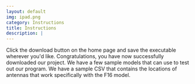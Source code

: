 ```yaml
---
layout: default
img: ipad.png
category: Instructions 
title: Instructions
description: |
---
```

  Click the download button on the home page and save the executable wherever you'd like. Congratulations, you have now successfully downloaded our project. 
  We have a few sample models that can use to test out our program. 
  We have a sample CSV that contains the locations of antennas that work specifically with the F16 model.
